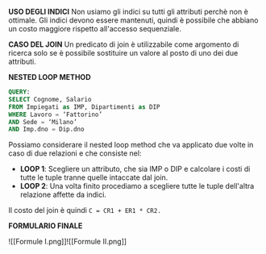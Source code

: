 **USO DEGLI INDICI**
Non usiamo gli indici su tutti gli attributi perchè non è ottimale. Gli indici devono essere mantenuti, quindi è possibile che abbiano un costo maggiore rispetto all'accesso sequenziale.

**CASO DEL JOIN**
Un predicato di join è utilizzabile come argomento di ricerca solo se è possibile sostituire un valore al posto di uno dei due attributi.

**NESTED LOOP METHOD**
``` SQL
QUERY:
SELECT Cognome, Salario
FROM Impiegati as IMP, Dipartimenti as DIP
WHERE Lavoro = ‘Fattorino’
AND Sede = ‘Milano’
AND Imp.dno = Dip.dno
```

Possiamo considerare il nested loop method che va applicato due volte in caso di due relazioni e che consiste nel:
- **LOOP 1**: Scegliere un attributo, che sia IMP o DIP e calcolare i costi di tutte le tuple tranne quelle intaccate dal join.
- **LOOP 2**: Una volta finito procediamo a scegliere tutte le tuple dell'altra relazione affette da indici.

Il costo del join è quindi `C = CR1 + ER1 * CR2.`

**FORMULARIO FINALE**

![[Formule I.png]]![[Formule II.png]]
